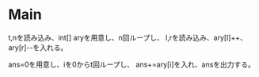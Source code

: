 # Main
t,nを読み込み、int[] aryを用意し、n回ループし、
l,rを読み込み、ary[l]++、ary[r]--を入れる。

ans=0を用意し、iを0からt回ループし、
ans+=ary[i]を入れ、ansを出力する。
